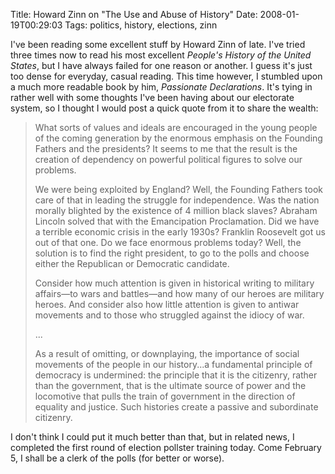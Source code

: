 Title: Howard Zinn on "The Use and Abuse of History"
Date: 2008-01-19T00:29:03
Tags: politics, history, elections, zinn


I've been reading some excellent stuff by Howard Zinn of late. I've tried three times now to read his most excellent <i>People's History of the United States</i>, but I have always failed for one reason or another. I guess it's just too dense for everyday, casual reading. This time however, I stumbled upon a much more readable book by him, <i>Passionate Declarations</i>. It's tying in rather well with some thoughts I've been having about our electorate system, so I thought I would post a quick quote from it to share the wealth:<blockquote>What sorts of values and ideals are encouraged in the young people of the coming generation by the enormous emphasis on the Founding Fathers and the presidents? It seems to me that the result is the creation of dependency on powerful political figures to solve our problems. 

We were being exploited by England? Well, the Founding Fathers took care of that in leading the struggle for independence. Was the nation morally blighted by the existence of 4 million black slaves? Abraham Lincoln solved that with the Emancipation Proclamation. Did we have a terrible economic crisis in the early 1930s? Franklin Roosevelt got us out of that one. Do we face enormous problems today? Well, the solution is to find the right president, to go to the polls and choose either the Republican or Democratic candidate. 

Consider how much attention is given in historical writing to military affairs&mdash;to wars and battles&mdash;and how many of our heroes are military heroes. And consider also how little attention is given to antiwar movements and to those who struggled against the idiocy of war.

...

As a result of omitting, or downplaying, the importance of social movements of the people in our history...a fundamental principle of democracy is undermined: the principle that it is the citizenry, rather than the government, that is the ultimate source of power and the locomotive that pulls the train of government in the direction of equality and justice. Such histories create a passive and subordinate citizenry. 
</blockquote>I don't think I could put it much better than that, but in related news, I completed the first round of election pollster training today. Come February 5, I shall be a clerk of the polls (for better or worse).<!--break-->
